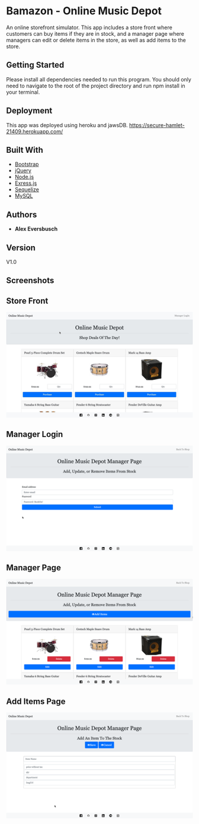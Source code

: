 # Bamazon - Online Music Depot

An online storefront simulator. This app includes a store front where customers can buy items if they are in stock, and a manager page where managers can edit or delete items in the store, as well as add items to the store. 

## Getting Started

Please install all dependencies needed to run this program. You should only need to navigate to the root of the project directory and run npm install in your terminal. 

## Deployment

This app was deployed using heroku and jawsDB.
https://secure-hamlet-21409.herokuapp.com/

## Built With

* [Bootstrap](https://getbootstrap.com/docs/4.3/getting-started/introduction/)
* [jQuery](https://api.jquery.com/)
* [Node.js](https://nodejs.org/en/docs/)
* [Exress.js](https://expressjs.com/en/starter/installing.html)
* [Sequelize](http://docs.sequelizejs.com/)
* [MySQL](https://dev.mysql.com/doc/)

## Authors

* **Alex Eversbusch** 

## Version

V1.0

## Screenshots
## Store Front
![](./public/images/onlinemusicstore1.jpg)
## Manager Login
![](./public/images/managerlogin.png)
## Manager Page
![](./public/images/managerpage.png)
## Add Items Page
![](./public/images/additempage.png)

